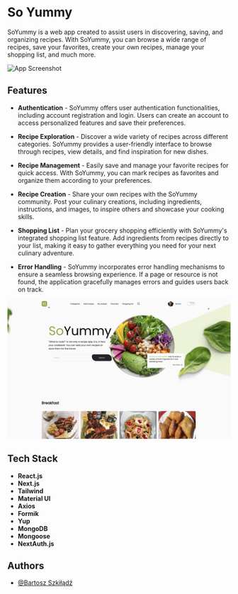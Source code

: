 # So Yummy

SoYummy is a web app created to assist users in discovering, saving, and organizing recipes. With SoYummy, you can browse a wide range of recipes, save your favorites, create your own recipes, manage your shopping list, and much more.

![App Screenshot](https://github.com/szkic/so-yummy/blob/main/public/assets/images/welcome_page.png?raw=true)

## Features

- **Authentication** - SoYummy offers user authentication functionalities, including account registration and login. Users can create an account to access personalized features and save their preferences.

- **Recipe Exploration** - Discover a wide variety of recipes across different categories. SoYummy provides a user-friendly interface to browse through recipes, view details, and find inspiration for new dishes.

- **Recipe Management** - Easily save and manage your favorite recipes for quick access. With SoYummy, you can mark recipes as favorites and organize them according to your preferences.

- **Recipe Creation** - Share your own recipes with the SoYummy community. Post your culinary creations, including ingredients, instructions, and images, to inspire others and showcase your cooking skills.

- **Shopping List** - Plan your grocery shopping efficiently with SoYummy's integrated shopping list feature. Add ingredients from recipes directly to your list, making it easy to gather everything you need for your next culinary adventure.

- **Error Handling** - SoYummy incorporates error handling mechanisms to ensure a seamless browsing experience. If a page or resource is not found, the application gracefully manages errors and guides users back on track.

![App Screenshot](https://github.com/szkic/so-yummy/blob/main/public/assets/images/main_page.png?raw=true)

## Tech Stack

- **React.js**
- **Next.js**
- **Tailwind**
- **Material UI**
- **Axios**
- **Formik**
- **Yup**
- **MongoDB**
- **Mongoose**
- **NextAuth.js**

## Authors

- [@Bartosz Szkiłądź](https://www.github.com/szkic)
